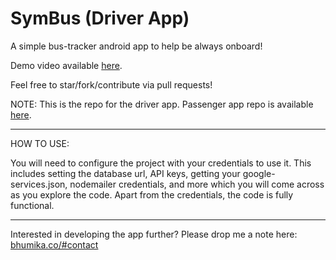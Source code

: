 # SymBus (Driver App)

A simple bus-tracker android app to help be always onboard!

Demo video available <a href="https://drive.google.com/file/d/1BiNHV55i71eUd1dPjl8eqaD009AuoCo9/view?usp=sharing">here</a>.

Feel free to star/fork/contribute via pull requests!

NOTE: This is the repo for the driver app. Passenger app repo is available <a href="https://github.com/BhumikaSaini/SymBus-App">here</a>.

__________________________

HOW TO USE:

You will need to configure the project with your credentials to use it. This includes setting the database url, API keys, getting your google-services.json, nodemailer credentials, and more which you will come across as you explore the code. Apart from the credentials, the code is fully functional.

__________________________

Interested in developing the app further? Please drop me a note here: <a href="https://www.bhumika.co/#contact">bhumika.co/#contact</a>

